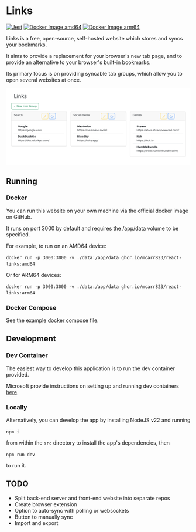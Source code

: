 # Links

[![Jest](https://github.com/mcarr823/react-links/actions/workflows/jest.yml/badge.svg)](https://github.com/mcarr823/react-links/actions/workflows/jest.yml)
[![Docker Image amd64](https://github.com/mcarr823/react-links/actions/workflows/docker-image.yml/badge.svg)](https://github.com/mcarr823/react-links/actions/workflows/docker-image.yml)
[![Docker Image arm64](https://github.com/mcarr823/react-links/actions/workflows/docker-aarch64.yml/badge.svg)](https://github.com/mcarr823/react-links/actions/workflows/docker-aarch64.yml)

Links is a free, open-source, self-hosted website which stores and syncs your bookmarks.

It aims to provide a replacement for your browser's new tab page, and to provide an alternative to your browser's built-in bookmarks.

Its primary focus is on providing syncable tab groups, which allow you to open several websites at once.

![Home screen](screenshots/home.png)

## Running

### Docker

You can run this website on your own machine via the official docker image on GitHub.

It runs on port 3000 by default and requires the /app/data volume to be specified.

For example, to run on an AMD64 device:

`docker run -p 3000:3000 -v ./data:/app/data ghcr.io/mcarr823/react-links:amd64`

Or for ARM64 devices:

`docker run -p 3000:3000 -v ./data:/app/data ghcr.io/mcarr823/react-links:arm64`

### Docker Compose

See the example [docker compose](docker-compose.yml) file.

## Development

### Dev Container

The easiest way to develop this application is to run the dev container provided.

Microsoft provide instructions on setting up and running dev containers [here](https://code.visualstudio.com/docs/devcontainers/containers).

### Locally

Alternatively, you can develop the app by installing NodeJS v22 and running

`npm i`

from within the `src` directory to install the app's dependencies, then

`npm run dev`

to run it.

## TODO

- Split back-end server and front-end website into separate repos
- Create browser extension
- Option to auto-sync with polling or websockets
- Button to manually sync
- Import and export